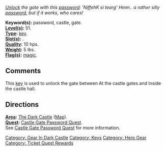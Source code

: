 *[Unlock](Unlock.md "wikilink") the gate with this
[password](:Category:_Keys.md "wikilink"): 'NiffehK si tearg' Hmm.. a
rather silly [password](:Category:_Keys.md "wikilink"), but if it works,
who cares!*

**Keyword(s):** password, castle, gate.  
**[Level(s)](Object_Level.md "wikilink"):** 51.  
**[Type](:Category:_Object_Types.md "wikilink"):**
[key](:Category:_Keys.md "wikilink").  
**[Slot(s)](Object_Slots.md "wikilink"):** <held>.  
**[Quality](Object_Quality.md "wikilink"):** 10 hps.  
**[Weight](Object_Weight.md "wikilink"):** 5 lbs.  
**[Flag(s)](:Category:_Object_Flags.md "wikilink"):**
[magic](Magic_Flag.md "wikilink").  

## Comments

This [key](:Category:_Keys.md "wikilink") is used to unlock the gate
between At the castle gates and Inside the castle hall.

## Directions

**[Area](:Category:_Areas.md "wikilink"):** [The Dark
Castle](:Category:_Dark_Castle.md "wikilink")
([Map](Dark_Castle_Map.md "wikilink")).  
**[Quest](:Category:_Ticket_Quests.md "wikilink"):** [Castle Gate
Password Quest](Castle_Gate_Password_Quest.md "wikilink").  
See [Castle Gate Password
Quest](Castle_Gate_Password_Quest.md "wikilink") for more information.  

[Category: Gear In Dark
Castle](Category:_Gear_In_Dark_Castle "wikilink") [Category:
Keys](Category:_Keys "wikilink") [Category: Hero
Gear](Category:_Hero_Gear "wikilink") [Category: Ticket Quest
Rewards](Category:_Ticket_Quest_Rewards "wikilink")
